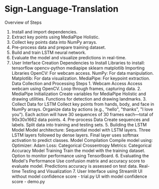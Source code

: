 # Sign-Language-Translation

Overview of Steps
   1. Install and import dependencies.
   2.  Extract key points using MediaPipe Holistic.
   3.  Collect key points data into NumPy arrays.
   4.  Pre-process data and prepare training dataset.
   5.  Build and train LSTM neural network.
   6.  Evaluate the model and visualize predictions in real-time.
   7. User Interface Creation
Dependencies to Install
Libraries to install:
    tensorflow
    opencv-python
    mediapipe
    sklearn
    matplotlib
Importing Libraries
    OpenCV: For webcam access.
    NumPy: For data manipulation.
    Matplotlib: For data visualization.
    MediaPipe: For keypoint extraction.
Data Collection and Processing Steps
    1. Webcam Access
        Access webcam using OpenCV.
        Loop through frames, capturing data.
    2. MediaPipe Initialization
        Create variables for MediaPipe Holistic and drawing utilities.
        Functions for detection and drawing landmarks.
    3. Collect Data for LSTM
        Collect key points from hands, body, and face in NumPy arrays.
        Organize data by actions (e.g., "hello", "thanks", "I love you").
        Each action will have 30 sequences of 30 frames each—total of 90x30x1662 data points.
    4. Pre-process Data
        Create sequences and labels.
        Split data into training and testing sets.
    5. Building the LSTM Model
        Model architecture:
            Sequential model with LSTM layers.
            Three LSTM layers followed by dense layers.
            Final layer uses softmax activation to predict classes.
        Model Compilation
            Compile model using:
            Optimizer: Adam
            Loss: Categorical Crossentropy
            Metrics: Categorical Accuracy
        Model Training
            Train the model with the training dataset.
            Option to monitor performance using TensorBoard.
    6. Evaluating the Model's Performance
        Use confusion matrix and accuracy score to evaluate model.
        Predictions accuracy is assessed on test data.
        Real-time Testing and Visualization
    7.  User Interface using Streamlit
        UI without model confidence score - trial.py
        UI with model confidence score - demo.py    
        